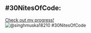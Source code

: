 ## #30NitesOfCode:
  [Check out my progress!](https://www.codedex.io/@singhmuska18210/30-nites-of-code)  
  ![@singhmuska18210 #30NitesOfCode](https://www.codedex.io/api/petStatus?user=singhmuska18210)
